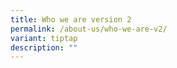 ```yaml
---
title: Who we are version 2
permalink: /about-us/who-we-are-v2/
variant: tiptap
description: ""
---
```

